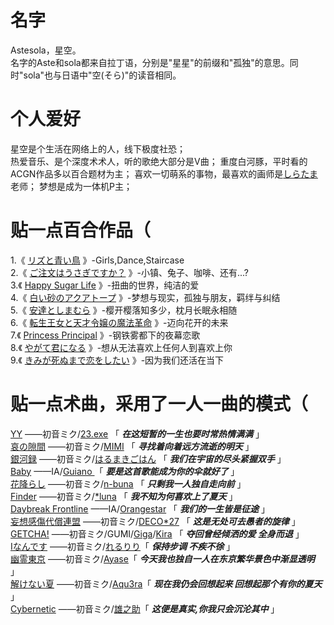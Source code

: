 # 名字
Astesola，星空。  
名字的Aste和sola都来自拉丁语，分别是"星星"的前缀和"孤独"的意思。同时"sola"也与日语中"空(そら)"的读音相同。
# 个人爱好
星空是个生活在网络上的人，线下极度社恐；   
热爱音乐、是个深度术术人，听的歌绝大部分是V曲； 
重度白河豚，平时看的ACGN作品多以百合题材为主； 
喜欢一切萌系的事物，最喜欢的画师是[しらたま](https://twitter.com/shiratamacaron)老师； 
梦想是成为一体机P主；
# 贴一点百合作品（
1.《 [リズと青い鳥](https://liz-bluebird.com/) 》-Girls,Dance,Staircase   
2.《 [ご注文はうさぎですか？](https://gochiusa.com/bloom/) 》-小镇、兔子、咖啡、还有...?  
3.《 [Happy Sugar Life](https://archive.genco.co.jp/happysugarlife/) 》-扭曲的世界，纯洁的爱  
4.《 [白い砂のアクアトープ](https://aquatope-anime.com/) 》-梦想与现实，孤独与朋友，羁绊与纠结  
5.《 [安達としまむら](https://www.tbs.co.jp/anime/adashima/) 》-樱开樱落知多少，枕月长眠永相随  
6.《 [転生王女と天才令嬢の魔法革命](https://tenten-kakumei.com/) 》-迈向花开的未来  
7.《 [Princess Principal](https://pripri-anime.jp/tv/) 》-钢铁雾都下的夜幕恋歌  
8.《 [やがて君になる](http://yagakimi.com/) 》-想从无法喜欢上任何人到喜欢上你  
9.《 [きみが死ぬまで恋をしたい](https://kimishinu.com/) 》-因为我们还活在当下
# 贴一点术曲，采用了一人一曲的模式（
 [YY](https://www.youtube.com/watch?v=TcHvEFxk_78) ——初音ミク/[23.exe](https://twitter.com/23_twt) 「 ***在这短暂的一生也要时常热情满满*** 」  
 [哀の隙間](https://www.youtube.com/watch?v=fztKqreP1pk) ——初音ミク/[MIMI](https://twitter.com/mimi_3mi) 「 ***寻找着向着远方流逝的明天*** 」  
 [銀河録](https://www.youtube.com/watch?v=-l551HSZJzk) ——初音ミク/[はるまきごはん](https://twitter.com/harumaki_gohan) 「 ***我们在宇宙的尽头紧握双手*** 」  
 [Baby](https://www.youtube.com/watch?v=OmnXQ_8pYQE) ——IA/[Guiano ](https://twitter.com/GuiAnoDayo)「 ***要是这首歌能成为你的伞就好了*** 」  
 [花降らし](https://www.youtube.com/watch?v=z8IpY_XeusQ) ——初音ミク/[n-buna](https://twitter.com/nbuna_staff) 「 ***只剩我一人独自走向前*** 」  
 [Finder](https://www.youtube.com/watch?v=2-W4VZIXNoc) ——初音ミク/[*luna](https://twitter.com/Luna_miko00) 「 ***我不知为何喜欢上了夏天*** 」  
 [Daybreak Frontline](https://www.youtube.com/watch?v=emrt46SRyYs) ——IA/[Orangestar](https://twitter.com/MikanseiP) 「 ***我们的一生皆是征途*** 」  
 [妄想感傷代償連盟](https://www.youtube.com/watch?v=8pGRdRhjX3o) ——初音ミク/[DECO*27](https://twitter.com/DECO27) 「 ***这是无处可去愚者的旋律*** 」  
 [GETCHA!](https://www.youtube.com/watch?v=KRVFPPYcJUc) ——初音ミク/GUMI/[Giga](https://twitter.com/GigaMozuku)/[Kira](https://twitter.com/kira_prod) 「 ***夺回曾经倾洒的爱 全身而退*** 」  
 [Iなんです](https://www.youtube.com/watch?v=QYpL88jiWFs) ——初音ミク/[れるりり](https://twitter.com/rerulili)「 ***保持步调 不疾不徐*** 」  
 [幽霊東京](https://www.youtube.com/watch?v=lWl5viCqGSc) ——初音ミク/[Ayase](https://twitter.com/Ayase_0404)「 ***今天我也独自一人在东京繁华景色中渐显透明*** 」  
 [解けない夏](https://www.youtube.com/watch?v=2nhB7Mf46xI) ——初音ミク/[Aqu3ra](https://twitter.com/AQU3RA_music)「 ***现在我仍会回想起来 回想起那个有你的夏天*** 」  
 [Cybernetic](https://www.youtube.com/watch?v=aHB0d0ZPeG0) ——初音ミク/[雄之助](https://twitter.com/bass_ynk)「 ***这便是真实,你我只会沉沦其中*** 」 
